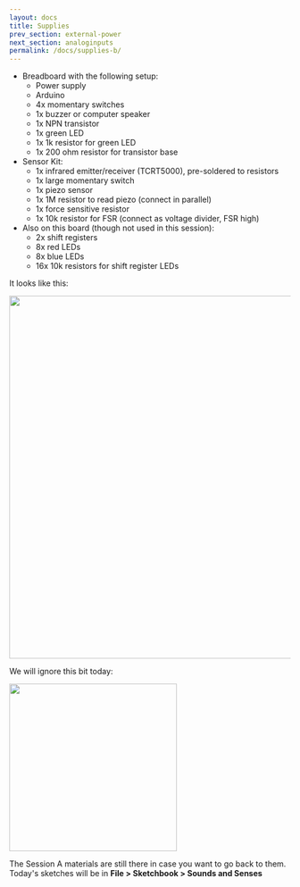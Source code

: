 ```yaml
---
layout: docs
title: Supplies
prev_section: external-power
next_section: analoginputs
permalink: /docs/supplies-b/
---
```


- Breadboard with the following setup:
    - Power supply
    - Arduino
    - 4x momentary switches
    - 1x buzzer or  computer speaker
    - 1x NPN transistor
    - 1x green LED
    - 1x 1k resistor for green LED
    - 1x 200 ohm resistor for transistor base
- Sensor Kit:
    - 1x infrared emitter/receiver (TCRT5000), pre-soldered to resistors
    - 1x large momentary switch
    - 1x piezo sensor
    - 1x 1M resistor to read piezo (connect in parallel)
    - 1x force sensitive resistor
    - 1x 10k resistor for FSR (connect as voltage divider, FSR high)
- Also on this board (though not used in this session):
    - 2x shift registers
    - 8x red LEDs
    - 8x blue LEDs
    - 16x 10k resistors for shift register LEDs

It looks like this:

<img src="{{ site.baseurl }}/img/b-breadboard.jpg" style="width: 650px"/>

We will ignore this bit today:

<img src="{{ site.baseurl }}/img/c-shiftreg-led-area-2.png" style="width: 300px"/>

The Session A materials are still there in case you want to go back to them. Today's sketches will be in **File > Sketchbook > Sounds and Senses**

